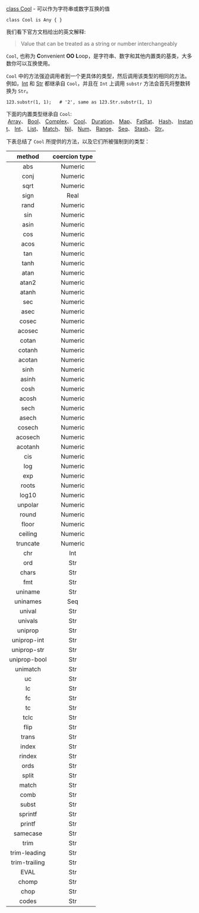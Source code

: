 [class Cool](https://docs.perl6.org/type/Cool) - 可以作为字符串或数字互换的值

```perl6
class Cool is Any { }
```

我们看下官方文档给出的英文解释:

> Value that can be treated as a string or number interchangeably

`Cool`, 也称为 **C**onvenient **OO** **L**oop，是字符串、数字和其他内置类的基类，大多数你可以互换使用。

`Cool` 中的方法强迫调用者到一个更具体的类型，然后调用该类型的相同的方法。 例如，[Int](https://docs.perl6.org/type/Int) 和 [Str](https://docs.perl6.org/type/Str) 都继承自 `Cool`，并且在 `Int` 上调用 `substr` 方法会首先将整数转换为 `Str`。

```perl6
123.substr(1, 1);   # '2', same as 123.Str.substr(1, 1)
```

下面的内置类型继承自 `Cool`:  [Array](https://docs.perl6.org/type/Array)、 [Bool](https://docs.perl6.org/type/Bool)、 [Complex](https://docs.perl6.org/type/Complex)、 [Cool](https://docs.perl6.org/type/Cool)、 [Duration](https://docs.perl6.org/type/Duration)、 [Map](https://docs.perl6.org/type/Map)、 [FatRat](https://docs.perl6.org/type/FatRat)、 [Hash](https://docs.perl6.org/type/Hash)、 [Instant](https://docs.perl6.org/type/Instant)、 [Int](https://docs.perl6.org/type/Int)、 [List](https://docs.perl6.org/type/List)、 [Match](https://docs.perl6.org/type/Match)、 [Nil](https://docs.perl6.org/type/Nil)、 [Num](https://docs.perl6.org/type/Num)、 [Range](https://docs.perl6.org/type/Range)、 [Seq](https://docs.perl6.org/type/Seq)、 [Stash](https://docs.perl6.org/type/Stash)、 [Str](https://docs.perl6.org/type/Str)。

下表总结了 `Cool` 所提供的方法，以及它们所被强制到的类型：

|method	        |coercion type|
|:-------------:|:-----------:|
|abs	        |Numeric|
|conj	        |Numeric|
|sqrt	        |Numeric|
|sign	        |Real   |
|rand	        |Numeric|
|sin	        |Numeric|
|asin	        |Numeric|
|cos	        |Numeric|
|acos	        |Numeric|
|tan	        |Numeric|
|tanh	        |Numeric|
|atan	        |Numeric|
|atan2	        |Numeric|
|atanh	        |Numeric|
|sec	        |Numeric|
|asec	        |Numeric|
|cosec	        |Numeric|
|acosec	        |Numeric|
|cotan	        |Numeric|
|cotanh	        |Numeric|
|acotan	        |Numeric|
|sinh	        |Numeric|
|asinh	        |Numeric|
|cosh	        |Numeric|
|acosh	        |Numeric|
|sech	        |Numeric|
|asech	        |Numeric|
|cosech	        |Numeric|
|acosech	    |Numeric|
|acotanh	    |Numeric|
|cis	        |Numeric|
|log	        |Numeric|
|exp	        |Numeric|
|roots	        |Numeric|
|log10	        |Numeric|
|unpolar	    |Numeric|
|round	        |Numeric|
|floor	        |Numeric|
|ceiling	    |Numeric|
|truncate	    |Numeric|
|chr	        |Int    |
|ord	        |Str    |
|chars	        |Str    |
|fmt	        |Str    |
|uniname	    |Str    |
|uninames	    |Seq    |
|unival	        |Str    |
|univals	    |Str    |
|uniprop	    |Str    |
|uniprop-int	|Str    |
|uniprop-str	|Str    |
|uniprop-bool	|Str    |
|unimatch       |Str    |
|uc	            |Str    |
|lc	            |Str    |
|fc	            |Str    |
|tc	            |Str    |
|tclc	        |Str    |
|flip	        |Str    |
|trans	        |Str    |
|index	        |Str    |
|rindex	        |Str    |
|ords	        |Str    |
|split	        |Str    |
|match	        |Str    |
|comb	        |Str    |
|subst	        |Str    |
|sprintf	    |Str    |
|printf	        |Str    |
|samecase	    |Str    |
|trim	        |Str    |
|trim-leading	|Str    |
|trim-trailing	|Str    |
|EVAL	        |Str    |
|chomp	        |Str    |
|chop	        |Str    |
|codes	        |Str    |
